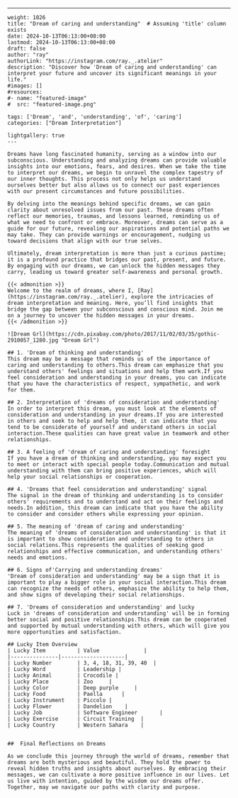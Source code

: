 ---
    weight: 1026
    title: "Dream of caring and understanding"  # Assuming 'title' column exists
    date: 2024-10-13T06:13:00+08:00
    lastmod: 2024-10-13T06:13:00+08:00
    draft: false
    author: "ray"
    authorLink: "https://instagram.com/ray._.atelier"
    description: "Discover how 'Dream of caring and understanding' can interpret your future and uncover its significant meanings in your life."
    #images: []
    #resources:
    #- name: "featured-image"
    #  src: "featured-image.png"
    
    tags: ['Dream', 'and', 'understanding', 'of', 'caring']
    categories: ["Dream Interpretation"]
    
    lightgallery: true
    ---
    
    Dreams have long fascinated humanity, serving as a window into our subconscious. Understanding and analyzing dreams can provide valuable insights into our emotions, fears, and desires. When we take the time to interpret our dreams, we begin to unravel the complex tapestry of our inner thoughts. This process not only helps us understand ourselves better but also allows us to connect our past experiences with our present circumstances and future possibilities.
    
    By delving into the meanings behind specific dreams, we can gain clarity about unresolved issues from our past. These dreams often reflect our memories, traumas, and lessons learned, reminding us of what we need to confront or embrace. Moreover, dreams can serve as a guide for our future, revealing our aspirations and potential paths we may take. They can provide warnings or encouragement, nudging us toward decisions that align with our true selves.
    
    Ultimately, dream interpretation is more than just a curious pastime; it is a profound practice that bridges our past, present, and future. By engaging with our dreams, we can unlock the hidden messages they carry, leading us toward greater self-awareness and personal growth.
    
    {{< admonition >}}
    Welcome to the realm of dreams, where I, [Ray](https://instagram.com/ray._.atelier), explore the intricacies of dream interpretation and meaning. Here, you’ll find insights that bridge the gap between your subconscious and conscious mind. Join me on a journey to uncover the hidden messages in your dreams.
    {{< /admonition >}}
    
    ![Dream Grl](https://cdn.pixabay.com/photo/2017/11/02/03/35/gothic-2910057_1280.jpg "Dream Grl")
    
    ## 1. 'Dream of thinking and understanding'
    This dream may be a message that reminds us of the importance of caring and understanding to others.This dream can emphasize that you understand others' feelings and situations and help them work.If you feel consideration and understanding in your dreams, you can indicate that you have the characteristics of respect, sympathetic, and work for them.
    
    ## 2. Interpretation of 'dreams of consideration and understanding'
    In order to interpret this dream, you must look at the elements of consideration and understanding in your dreams.If you are interested in others and seek to help and help them, it can indicate that you tend to be considerate of yourself and understand others in social interaction.These qualities can have great value in teamwork and other relationships.
    
    ## 3. A feeling of 'dream of caring and understanding' foresight
    If you have a dream of thinking and understanding, you may expect you to meet or interact with special people today.Communication and mutual understanding with them can bring positive experiences, which will help your social relationships or cooperation.
    
    ## 4. 'Dreams that feel consideration and understanding' signal
    The signal in the dream of thinking and understanding is to consider others' requirements and to understand and act on their feelings and needs.In addition, this dream can indicate that you have the ability to consider and consider others while expressing your opinion.
    
    ## 5. The meaning of 'dream of caring and understanding'
    The meaning of 'dreams of consideration and understanding' is that it is important to show consideration and understanding to others in social relations.This represents the qualities of seeking good relationships and effective communication, and understanding others' needs and emotions.
    
    ## 6. Signs of'Carrying and understanding dreams'
    'Dream of consideration and understanding' may be a sign that it is important to play a bigger role in your social interaction.This dream can recognize the needs of others, emphasize the ability to help them, and show signs of developing their social relationships.
    
    ## 7. 'Dreams of consideration and understanding' and lucky
    Luck in 'dreams of consideration and understanding' will be in forming better social and positive relationships.This dream can be cooperated and supported by mutual understanding with others, which will give you more opportunities and satisfaction.
    
    ## Lucky Item Overview
    | Lucky Item          | Value              |
    |---------------|--------------------|
    | Lucky Number        | 3, 4, 18, 31, 39, 40  |
    | Lucky Word          | Leadership |
    | Lucky Animal        | Crocodile |
    | Lucky Place         | Zoo     |
    | Lucky Color         | Deep purple     |
    | Lucky Food          | Paella      |
    | Lucky Instrument    | Piccolo |
    | Lucky Flower        | Dandelion    |
    | Lucky Job           | Software Engineer       |
    | Lucky Exercise      | Circuit Training  |
    | Lucky Country       | Western Sahara    |
    
    
    ##  Final Reflections on Dreams
    
    As we conclude this journey through the world of dreams, remember that dreams are both mysterious and beautiful. They hold the power to reveal hidden truths and insights about ourselves. By embracing their messages, we can cultivate a more positive influence in our lives. Let us live with intention, guided by the wisdom our dreams offer. Together, may we navigate our paths with clarity and purpose.
    